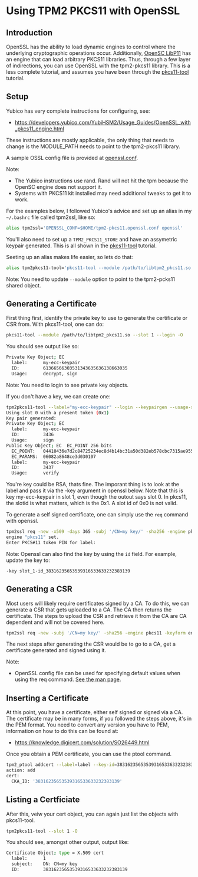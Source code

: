 # Using TPM2 PKCS11 with OpenSSL

## Introduction

OpenSSL has the ability to load dynamic engines to control where the underlying cryptographic
operations occur. Additionally, [OpenSC LibP11](https://github.com/OpenSC/libp11) has an engine
that can load arbitrary PKCS11 libraries. Thus, through a few layer of indirections, you can use
OpenSSL with the tpm2-pkcs11 library. This is a less complete tutorial, and assumes you have
been through the [pkcs11-tool](PKCS11_TOOL.md) tutorial.

## Setup

Yubico has very complete instructions for configuring, see:
  - https://developers.yubico.com/YubiHSM2/Usage_Guides/OpenSSL_with_pkcs11_engine.html

These instructions are mostly applicable, the only thing that needs to change is the
MODULE_PATH needs to point to the tpm2-pkcs11 library.

A sample OSSL config file is provided at [openssl.conf](../misc/tpm2-pkcs11.openssl.sample.conf).

Note:
  - The Yubico instructions use rand. Rand will not hit the tpm because the OpenSC engine does
    not support it.
  - Systems with PKCS11 kit installed may need additional tweaks to get it to work.

For the examples below, I followed Yubico's advice and set up an alias in my `~/.bashrc` file
called tpm2ssl, like so:
```bash
alias tpm2ssl='OPENSSL_CONF=$HOME/tpm2-pkcs11.openssl.conf openssl'
```

You'll also need to set up a `TPM2_PKCS11_STORE` and have an assymetric keypair generated. This is all
shown in the [pkcs11-tool](PKCS11_TOOL.md) tutorial.

Seeting up an alias makes life easier, so lets do that:
```bash
alias tpm2pkcs11-tool='pkcs11-tool --module /path/to/libtpm2_pkcs11.so
```
Note: You need to update `--module` option to point to the tpm2-pcks11 shared object.

## Generating a Certificate

First thing first, identify the private key to use to generate the certificate or CSR from. With pkcs11-tool, one can
do:
```bash
pkcs11-tool --module /path/to/libtpm2_pkcs11.so --slot 1 --login -O
```
You should see output like so:
```bash
Private Key Object; EC
  label:      my-ecc-keypair
  ID:         61366566303531343635636138663035
  Usage:      decrypt, sign
```

Note: You need to login to see private key objects.

If you don't have a key, we can create one:
```bash
tpm2pkcs11-tool --label="my-ecc-keypair" --login --keypairgen --usage-sign --key-type EC:prime256v1
Using slot 0 with a present token (0x1)
Key pair generated:
Private Key Object; EC
  label:      my-ecc-keypair
  ID:         3436
  Usage:      sign
Public Key Object; EC  EC_POINT 256 bits
  EC_POINT:   04410436e7d2c84725234ec8d4b14bc31a50d382eb578cbc7315ae95561875314eb5a22a390bbfabef6269a35a18b1d95b2abc553071c419c3e866db0c3f13c0288ac6
  EC_PARAMS:  06082a8648ce3d030107
  label:      my-ecc-keypair
  ID:         3437
  Usage:      verify
```

You're key could be RSA, thats fine. The imporant thing is to look at the label and pass it via the -key argument
in openssl below. Note that this is key my-ecc-keypair in slot 1, even though the outout says slot 0. In pkcs11, the slotid is what matters, which is the 0x1. A slot id of 0x0 is not valid.

To generate a self signed certificate, one can simply use the `req` command with openssl.

``` bash
tpm2ssl req -new -x509 -days 365 -subj '/CN=my key/' -sha256 -engine pkcs11 -keyform engine -key slot_1-label_my-ecc-keypair -out cert.pem
engine "pkcs11" set.
Enter PKCS#11 token PIN for label:
```

Note: Openssl can also find the key by using the `id` field. For example, update the key to:
```
-key slot_1-id_38316235653539316533633232383139
```

## Generating a CSR

Most users will likely require certificates signed by a CA. To do this, we can generate a CSR that gets uploaded to a CA. The CA
then returns the certificate. The steps to upload the CSR and retrieve it from the CA are CA dependent and will not be covered
here.

```bash
tpm2ssl req -new -subj '/CN=my key/' -sha256 -engine pkcs11 -keyform engine -key slot_1-label_my-ecc-keypair -out csr.pem
```

The next steps after generating the CSR would be to go to a CA, get a certificate generated and signed using it.

Note:
 - OpenSSL config file can be used for specifying default values when using the req command.
   [See the man page](https://www.openssl.org/docs/man1.1.1/man1/openssl-req.html).

## Inserting a Certificate

At this point, you have a certificate, either self signed or signed via a CA. The certificate may be in many forms,
if you followed the steps above, it's in the PEM format. You need to convert any version you have to PEM, information
on how to do this can be found at:
  - https://knowledge.digicert.com/solution/SO26449.html

Once you obtain a PEM certificate, you can use the ptool command.

```bash
tpm2_ptool addcert --label=label --key-id=38316235653539316533633232383139 --path=$TPM2_PKCS11_STORE ~/pem
action: add
cert:
  CKA_ID: '38316235653539316533633232383139'
```

## Listing a Certficiate

After this, veiw your cert object, you can again just list the objects with pkcs11-tool.

```bash
tpm2pkcs11-tool --slot 1 -O
```

You should see, amongst other output, output like:

```bash
Certificate Object; type = X.509 cert
  label:      1
  subject:    DN: CN=my key
  ID:         38316235653539316533633232383139
```
